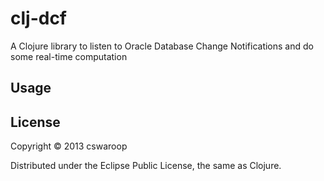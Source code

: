 # clj-dcf

A Clojure library to listen to Oracle Database Change Notifications and do some real-time computation

## Usage



## License

Copyright © 2013 cswaroop

Distributed under the Eclipse Public License, the same as Clojure.
